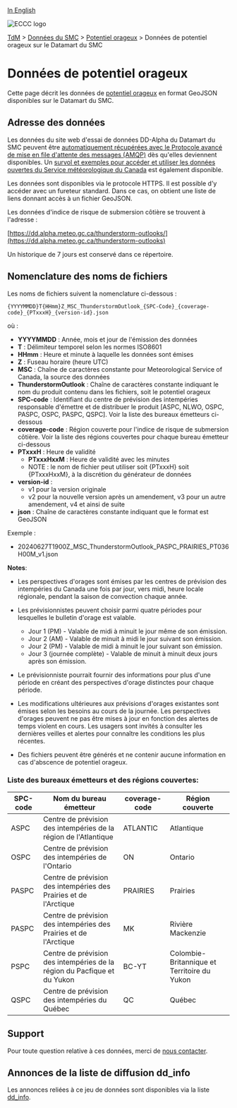 [In English](readme_thunderstorm-outlooks-datamart_en.md)

![ECCC logo](../../img_eccc-logo.png)

[TdM](../../readme_fr.md) > [Données du SMC](../readme_fr.md) > [Potentiel orageux](readme_thunderstorm-outlooks_fr.md) > Données de potentiel orageux sur le Datamart du SMC

# Données de potentiel orageux

Cette page décrit les données de [potentiel orageux](readme_thunderstorm-outlooks_fr.md) en format GeoJSON disponibles sur le Datamart du SMC.

## Adresse des données 

Les données du site web d'essai de données DD-Alpha du Datamart du SMC peuvent être [automatiquement récupérées avec le Protocole avancé de mise en file d'attente des messages (AMQP)](../../msc-datamart/amqp_fr.md) dès qu'elles deviennent disponibles. Un [survol et exemples pour accéder et utiliser les données ouvertes du Service météorologique du Canada](../../usage/readme_fr.md) est également disponible.

Les données sont disponibles via le protocole HTTPS. Il est possible d’y accéder avec un fureteur standard. Dans ce cas, on obtient une liste de liens donnant accès à un fichier GeoJSON.

Les données d'indice de risque de submersion côtière se trouvent à l'adresse :

[https://dd.alpha.meteo.gc.ca/thunderstorm-outlooks/](https://dd.alpha.meteo.gc.ca/thunderstorm-outlooks)

Un historique de 7 jours est conservé dans ce répertoire.

## Nomenclature des noms de fichiers 

Les noms de fichiers suivent la nomenclature ci-dessous :

`{YYYYMMDD}T{HHmm}Z_MSC_ThunderstormOutlook_{SPC-Code}_{coverage-code}_{PTxxxH}_{version-id}.json`

où :

* __YYYYMMDD__ : Année, mois et jour de l'émission des données
* __T__ : Délimiteur temporel selon les normes ISO8601
* __HHmm__ : Heure et minute à laquelle les données sont émises
* __Z__ : Fuseau horaire (heure UTC)
* __MSC__ : Chaîne de caractères constante pour Meteorological Service of Canada, la source des données
* __ThunderstormOutlook__ : Chaîne de caractères constante indiquant le nom du produit contenu dans les fichiers, soit le potentiel orageux
* __SPC-code__ : Identifiant du centre de prévision des intempéries responsable d'émettre et de distribuer le produit [ASPC, NLWO, OSPC, PASPC, OSPC, PASPC, QSPC]. Voir la liste des bureaux émetteurs ci-dessous
* __coverage-code__ : Région couverte pour l'indice de risque de submersion côtière. Voir la liste des régions couvertes pour chaque bureau émetteur ci-dessous
* __PTxxxH__ : Heure de validité 
     * __PTxxxHxxM__ : Heure de validité avec les minutes 
     * NOTE : le nom de fichier peut utiliser soit {PTxxxH} soit {PTxxxHxxM}, à la discrétion du générateur de données
* __version-id__ : 
     * v1 pour la version originale
     * v2 pour la nouvelle version après un amendement, v3 pour un autre amendement, v4 et ainsi de suite
* __json__ : Chaîne de caractères constante indiquant que le format est GeoJSON

Exemple :

* 20240627T1900Z_MSC_ThunderstormOutlook_PASPC_PRAIRIES_PT036H00M_v1.json

**Notes**:

* Les perspectives d'orages sont émises par les centres de prévision des intempéries du Canada une fois par jour, vers midi, heure locale régionale, pendant la saison de convection chaque année. 

* Les prévisionnistes peuvent choisir parmi quatre périodes pour lesquelles le bulletin d'orage est valable.
     * Jour 1 (PM) - Valable de midi à minuit le jour même de son émission.
     * Jour 2 (AM) - Valable de minuit à midi le jour suivant son émission.
     * Jour 2 (PM) - Valable de midi à minuit le jour suivant son émission.
     * Jour 3 (journée complète) - Valable de minuit à minuit deux jours après son émission.

* Le prévisionniste pourrait fournir des informations pour plus d'une période en créant des perspectives d'orage distinctes pour chaque période.

* Les modifications ultérieures aux prévisions d'orages existantes sont émises selon les besoins au cours de la journée. Les perspectives d'orages peuvent ne pas être mises à jour en fonction des alertes de temps violent en cours. Les usagers sont invités à consulter les dernières veilles et alertes pour connaître les conditions les plus récentes.

* Des fichiers peuvent être générés et ne contenir aucune information en cas d'abscence de potentiel orageux.

### Liste des bureaux émetteurs et des régions couvertes:

| SPC-code | Nom du bureau émetteur | coverage-code | Région couverte |
| ------ | ------ | ------ | ------ |
| ASPC | Centre de prévision des intempéries de la région de l'Atlantique | ATLANTIC | Atlantique |
| OSPC | Centre de prévision des intempéries de l'Ontario | ON | Ontario |
| PASPC| Centre de prévision des intempéries des Prairies et de l'Arctique | PRAIRIES | Prairies |
| PASPC| Centre de prévision des intempéries des Prairies et de l'Arctique | MK | Rivière Mackenzie |
| PSPC | Centre de prévision des intempéries de la région du Pacfique et du Yukon | BC-YT | Colombie-Britannique et Territoire du Yukon |
| QSPC | Centre de prévision des intempéries du Québec | QC | Québec |

## Support

Pour toute question relative à ces données, merci de [nous contacter](https://weather.gc.ca/mainmenu/contact_us_f.html).

## Annonces de la liste de diffusion dd_info 

Les annonces reliées à ce jeu de données sont disponibles via la liste [dd_info](https://comm.collab.science.gc.ca/mailman3/postorius/lists/dd_info/).
